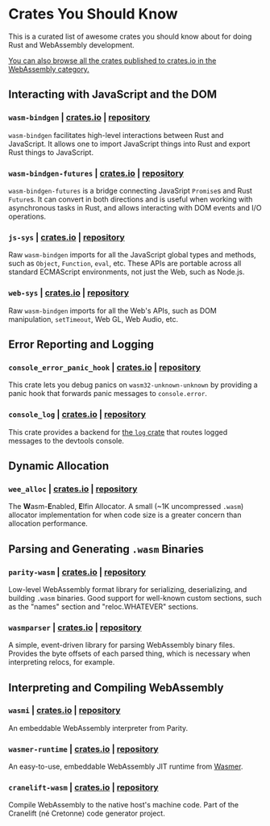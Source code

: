 # Crates You Should Know

This is a curated list of awesome crates you should know about for doing Rust
and WebAssembly development.

[You can also browse all the crates published to crates.io in the WebAssembly
category.][wasm-category]

## Interacting with JavaScript and the DOM

### `wasm-bindgen` | [crates.io](https://crates.io/crates/wasm-bindgen) | [repository](https://github.com/rustwasm/wasm-bindgen)

`wasm-bindgen` facilitates high-level interactions between Rust and
JavaScript. It allows one to import JavaScript things into Rust and export Rust
things to JavaScript.

### `wasm-bindgen-futures` | [crates.io](https://crates.io/crates/wasm-bindgen-futures) | [repository](https://github.com/rustwasm/wasm-bindgen/tree/master/crates/futures)

`wasm-bindgen-futures` is a bridge connecting JavaSript `Promise`s and Rust
`Future`s. It can convert in both directions and is useful when working with
asynchronous tasks in Rust, and allows interacting with DOM events and I/O
operations.

### `js-sys` | [crates.io](https://crates.io/crates/js-sys) | [repository](https://github.com/rustwasm/wasm-bindgen/tree/master/crates/js-sys)

Raw `wasm-bindgen` imports for all the JavaScript global types and methods, such
as `Object`, `Function`, `eval`, etc. These APIs are portable across all
standard ECMAScript environments, not just the Web, such as Node.js.

### `web-sys` | [crates.io](https://crates.io/crates/web-sys) | [repository](https://github.com/rustwasm/wasm-bindgen/tree/master/crates/web-sys)

Raw `wasm-bindgen` imports for all the Web's APIs, such as DOM manipulation,
`setTimeout`, Web GL, Web Audio, etc.

## Error Reporting and Logging

### `console_error_panic_hook` | [crates.io](https://crates.io/crates/console_error_panic_hook) | [repository](https://github.com/rustwasm/console_error_panic_hook)

This crate lets you debug panics on `wasm32-unknown-unknown` by providing a
panic hook that forwards panic messages to `console.error`.

### `console_log` | [crates.io](https://crates.io/crates/console_log) | [repository](https://github.com/iamcodemaker/console_log)

This crate provides a backend for [the `log`
crate](https://crates.io/crates/log) that routes logged messages to the devtools
console.

## Dynamic Allocation

### `wee_alloc` | [crates.io](https://crates.io/crates/wee_alloc) | [repository](https://github.com/rustwasm/wee_alloc)

The **W**asm-**E**nabled, **E**lfin Allocator. A small (~1K uncompressed
`.wasm`) allocator implementation for when code size is a greater concern than
allocation performance.

## Parsing and Generating `.wasm` Binaries

### `parity-wasm` | [crates.io](https://crates.io/crates/parity-wasm) | [repository](https://github.com/paritytech/parity-wasm)

Low-level WebAssembly format library for serializing, deserializing, and
building `.wasm` binaries. Good support for well-known custom sections, such as
the "names" section and "reloc.WHATEVER" sections.

### `wasmparser` | [crates.io](https://crates.io/crates/wasmparser) | [repository](https://github.com/yurydelendik/wasmparser.rs)

A simple, event-driven library for parsing WebAssembly binary files. Provides
the byte offsets of each parsed thing, which is necessary when interpreting
relocs, for example.

## Interpreting and Compiling WebAssembly

### `wasmi` | [crates.io](https://crates.io/crates/wasmi) | [repository](https://github.com/paritytech/wasmi)

An embeddable WebAssembly interpreter from Parity.

### `wasmer-runtime` | [crates.io](https://crates.io/crates/wasmer-runtime) | [repository](https://github.com/wasmerio/wasmer)

An easy-to-use, embeddable WebAssembly JIT runtime from [Wasmer](https://wasmer.io).

### `cranelift-wasm` | [crates.io](https://crates.io/crates/cranelift-wasm) | [repository](https://github.com/CraneStation/cranelift)

Compile WebAssembly to the native host's machine code. Part of the Cranelift (né
Cretonne) code generator project.

[wasm-category]: https://crates.io/categories/wasm

